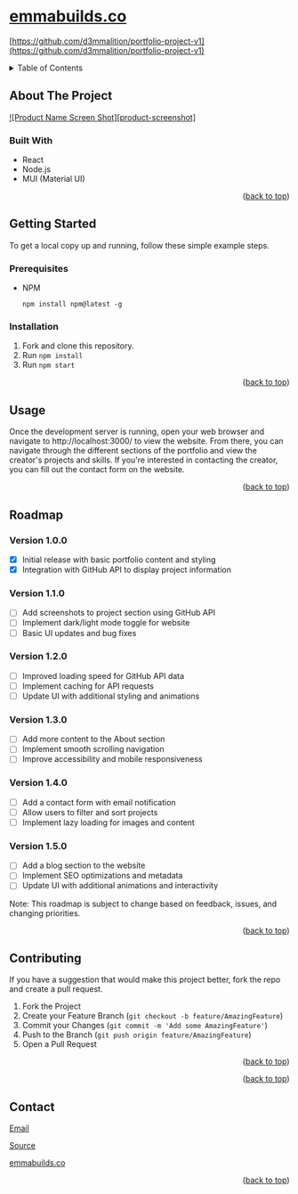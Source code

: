 # [emmabuilds.co](emmabuilds.co)

[https://github.com/d3mmalition/portfolio-project-v1](https://github.com/d3mmalition/portfolio-project-v1)

<!-- Improved compatibility of back to top link: See: [https://github.com/othneildrew/Best-README-Template/pull/73](https://github.com/othneildrew/Best-README-Template/pull/73) -->
<a name="readme-top"></a>

<!-- TABLE OF CONTENTS -->
<details>
<summary>Table of Contents</summary>
<ol>
<li>
<a href="#about-the-project">About The Project</a>
<ul>
<li><a href="#built-with">Built With</a></li>
</ul>
</li>
<li>
<a href="#getting-started">Getting Started</a>
<ul>
<li><a href="#prerequisites">Prerequisites</a></li>
<li><a href="#installation">Installation</a></li>
</ul>
</li>
<li><a href="#usage">Usage</a></li>
<li><a href="#roadmap">Roadmap</a></li>
</ol>
</details>

<!-- ABOUT THE PROJECT -->

## About The Project

[![Product Name Screen Shot][product-screenshot]](https://example.com/)

### Built With

- React
- Node.js
- MUI (Material UI)

<p align="right">(<a href="#readme-top">back to top</a>)</p>

<!-- GETTING STARTED -->

## Getting Started

To get a local copy up and running, follow these simple example steps.

### Prerequisites

- NPM
    
    ```
    npm install npm@latest -g
    
    ```
    

### Installation

1. Fork and clone this repository.
2. Run `npm install`
3. Run `npm start`

<p align="right">(<a href="#readme-top">back to top</a>)</p>

<!-- USAGE EXAMPLES -->

## Usage

Once the development server is running, open your web browser and navigate to http://localhost:3000/ to view the website. From there, you can navigate through the different sections of the portfolio and view the creator's projects and skills. If you're interested in contacting the creator, you can fill out the contact form on the website.

<p align="right">(<a href="#readme-top">back to top</a>)</p>

<!-- ROADMAP -->

## Roadmap

### Version 1.0.0
- [x]  Initial release with basic portfolio content and styling
- [x]  Integration with GitHub API to display project information

### Version 1.1.0
- [ ]  Add screenshots to project section using GitHub API
- [ ]  Implement dark/light mode toggle for website
- [ ]  Basic UI updates and bug fixes
### Version 1.2.0
- [ ]  Improved loading speed for GitHub API data
- [ ]  Implement caching for API requests
- [ ]  Update UI with additional styling and animations
### Version 1.3.0
- [ ]  Add more content to the About section
- [ ]  Implement smooth scrolling navigation
- [ ]  Improve accessibility and mobile responsiveness
### Version 1.4.0
- [ ]  Add a contact form with email notification
- [ ]  Allow users to filter and sort projects
- [ ]  Implement lazy loading for images and content
### Version 1.5.0
- [ ]  Add a blog section to the website
- [ ]  Implement SEO optimizations and metadata
- [ ]  Update UI with additional animations and interactivity

Note: This roadmap is subject to change based on feedback, issues, and changing priorities.

<p align="right">(<a href="#readme-top">back to top</a>)</p>

<!-- CONTRIBUTING -->

## Contributing

If you have a suggestion that would make this project better, fork the repo and create a pull request.

1. Fork the Project
2. Create your Feature Branch (`git checkout -b feature/AmazingFeature`)
3. Commit your Changes (`git commit -m 'Add some AmazingFeature'`)
4. Push to the Branch (`git push origin feature/AmazingFeature`)
5. Open a Pull Request

<p align="right">(<a href="#readme-top">back to top</a>)</p>

<!-- LICENSE

License

Distributed under the MIT License. See `LICENSE.txt` for more information. -->

<p align="right">(<a href="#readme-top">back to top</a>)</p>

<!-- CONTACT -->

## Contact

[Email](mailto:emma@emmabuilds.co) 

[Source](https://github.com/d3mmalition/portfolio-project-v1)

[emmabuilds.co](https://emmabuilds.co)

<p align="right">(<a href="#readme-top">back to top</a>)</p>



